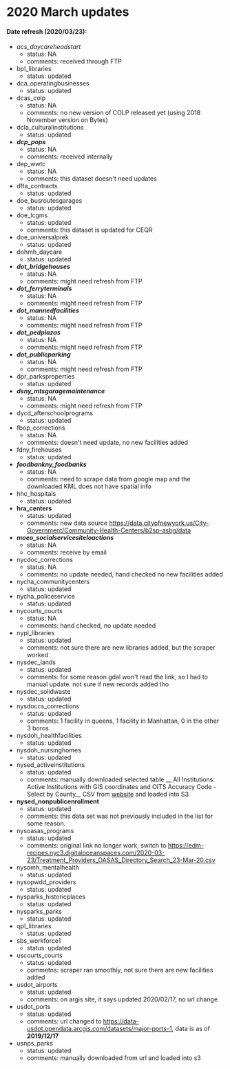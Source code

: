 # 2020 March updates
#### Date refresh (2020/03/23):
+ *acs_daycareheadstart*
    + status: NA
    + comments: received through FTP
+ bpl_libraries
    + status: updated
+ dca_operatingbusinesses
    + status: updated
+ dcas_colp
    + status: NA
    + comments: no new version of COLP released yet (using 2018 November version on Bytes)
+ dcla_culturalinstitutions
    + status: updated
+ *__dcp_pops__*
    + status: NA
    + comments: received internally
+ dep_wwtc
    + status: NA
    + comments: this dataset doesn't need updates
+ dfta_contracts
    + status: updated
+ doe_busroutesgarages
    + status: updated
+ doe_lcgms
    + status: updated
    + comments: this dataset is updated for CEQR
+ doe_universalprek
    + status: updated
+ dohmh_daycare
    + status: updated
+ *__dot_bridgehouses__*
    + status: NA 
    + comments: might need refresh from FTP
+ *__dot_ferryterminals__*
    + status: NA 
    + comments: might need refresh from FTP
+ *__dot_mannedfacilities__*
    + status: NA 
    + comments: might need refresh from FTP
+ *__dot_pedplazas__*
    + status: NA 
    + comments: might need refresh from FTP
+ *__dot_publicparking__*
    + status: NA 
    + comments: might need refresh from FTP
+ dpr_parksproperties
    + status: updated
+ *__dsny_mtsgaragemaintenance__*
    + status: NA
    + comments: might need refresh from FTP
+ dycd_afterschoolprograms
    + status: updated
+ fbop_corrections
    + status: NA
    + comments: doesn't need update, no new facilities added
+ fdny_firehouses
    + status: updated
+ *__foodbankny_foodbanks__*
    + status: NA
    + comments: need to scrape data from google map and the downloaded KML does not have spatial info
+ hhc_hospitals
    + status: updated
+ __hra_centers__
    + status: updated
    + comments: new data source https://data.cityofnewyork.us/City-Government/Community-Health-Centers/b2sp-asbg/data
+ *__moeo_socialservicesiteloactions__*
    + status: NA
    + comments: receive by email
+ nycdoc_corrections
    + status: NA
    + comments: no update needed, hand checked no new facilities added
+ nycha_communitycenters
    + status: updated
+ nycha_policeservice
    + status: updated
+ nycourts_courts
    + status: NA
    + comments: hand checked, no update needed
+ nypl_libraries
    + status: updated
    + comments: not sure there are new libraries added, but the scraper worked
+ nysdec_lands
    + status: updated
    + comments: for some reason gdal won't read the link, so I had to manual update. not sure if new records added tho
+ nysdec_solidwaste
    + status: updated
+ nysdoccs_corrections
    + status: updated
    + comments: 1 facility in queens, 1 facility in Manhattan, 0 in the other 3 boros. 
+ nysdoh_healthfacilities
    + status: updated
+ nysdoh_nursinghomes
    + status: updated
+ nysed_activeinstitutions
    + status: updated
    + comments: manually downloaded selected table __  All Institutions: Active Institutions with GIS coordinates and OITS Accuracy Code - Select by County__ CSV from [website](https://eservices.nysed.gov/sedreports/list?id=1) and loaded into S3
+ __nysed_nonpublicenrollment__
    + status: updated
    + comments: this data set was not previously included in the list for some reason. 
+ nysoasas_programs
    + status: updated
    + comments: original link no longer work, switch to https://edm-recipes.nyc3.digitaloceanspaces.com/2020-03-23/Treatment_Providers_OASAS_Directory_Search_23-Mar-20.csv
+ nysomh_mentalhealth
    + status: updated
+ nysopwdd_providers
    + status: updated
+ nysparks_historicplaces
    + status: updated
+ nysparks_parks
    + status: updated
+ qpl_libraries
    + status: updated
+ sbs_workforce1
    + status: updated
+ uscourts_courts
    + status: updated
    + commetns: scraper ran smoothly, not sure there are new facilities added
+ usdot_airports
    + status: updated
    + comments: on argis site, it says updated 2020/02/17, no url change
+ usdot_ports
    + status: updated
    + comments: url changed to https://data-usdot.opendata.arcgis.com/datasets/major-ports-1, data is as of __2019/12/17__
+ usnps_parks
    + status: updated
    + comments: manually downloaded from url and loaded into s3